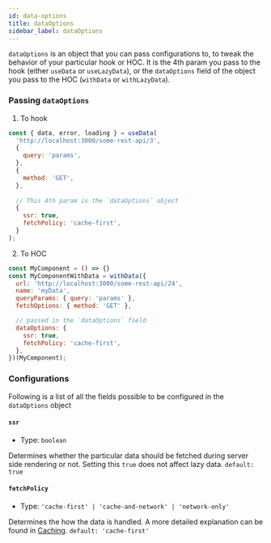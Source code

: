 ```yaml
---
id: data-options
title: dataOptions
sidebar_label: dataOptions
---
```


`dataOptions` is an object that you can pass configurations to, to tweak the behavior of your particular hook or HOC. It is the 4th param you pass to the hook (either `useData` or `useLazyData`), or the `dataOptions` field of the object you pass to the HOC (`withData` or `withLazyData`).

### Passing `dataOptions`
1. To hook
```javascript
const { data, error, loading } = useData(
  'http://localhost:3000/some-rest-api/3', 
  {
    query: 'params',
  },
  {
    method: 'GET',
  },
  
  // This 4th param is the `dataOptions` object
  {
    ssr: true,
    fetchPolicy: 'cache-first',
  }
);
```

2. To HOC
```javascript
const MyComponent = () => {}
const MyComponentWithData = withData({
  url: 'http://localhost:3000/some-rest-api/24',
  name: 'myData',
  queryParams: { query: 'params' },
  fetchOptions: { method: 'GET' },

  // passed in the `dataOptions` field
  dataOptions: { 
    ssr: true,
    fetchPolicy: 'cache-first',
  },
})(MyComponent);
```

### Configurations
Following is a list of all the fields possible to be configured in the `dataOptions` object

#### `ssr`
* Type: `boolean`

Determines whether the particular data should be fetched during server side rendering or not. Setting this `true` does not affect lazy data.
`default: true`

#### `fetchPolicy`
* Type: `'cache-first' | 'cache-and-network' | 'network-only'`

Determines the how the data is handled. A more detailed explanation can be found in [Caching](./caching.md). `default: 'cache-first'`
